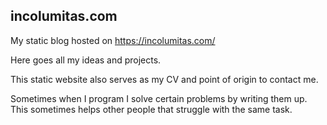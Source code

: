 ## incolumitas.com

My static blog hosted on https://incolumitas.com/

Here goes all my ideas and projects.

This static website also serves as my CV and point of origin to contact me.

Sometimes when I program I solve certain problems by writing them up. 
This sometimes helps other people that struggle with the same task.